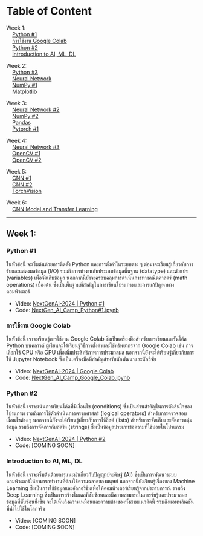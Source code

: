 # Table of Content

Week 1:<br />
&nbsp;&nbsp;&nbsp;&nbsp;[Python #1](#python-1)<br />
&nbsp;&nbsp;&nbsp;&nbsp;[การใช้งาน Google Colab](#การใช้งาน-google-colab)<br />
&nbsp;&nbsp;&nbsp;&nbsp;[Python #2](#python-2)<br />
&nbsp;&nbsp;&nbsp;&nbsp;[Introduction to AI, ML, DL](#introduction-to-ai-ml-dl)<br />

Week 2:<br />
&nbsp;&nbsp;&nbsp;&nbsp;[Python #3](#python-3)<br />
&nbsp;&nbsp;&nbsp;&nbsp;[Neural Network](#neural-network)<br />
&nbsp;&nbsp;&nbsp;&nbsp;[NumPy #1](#numpy-1)<br />
&nbsp;&nbsp;&nbsp;&nbsp;[Matplotlib](#matplotlib)<br />

Week 3:<br />
&nbsp;&nbsp;&nbsp;&nbsp;[Neural Network #2](#neural-network-2)<br />
&nbsp;&nbsp;&nbsp;&nbsp;[NumPy #2](#numpy-2)<br />
&nbsp;&nbsp;&nbsp;&nbsp;[Pandas](#pandas)<br />
&nbsp;&nbsp;&nbsp;&nbsp;[Pytorch #1](#pytorch-1)<br />

Week 4:<br />
&nbsp;&nbsp;&nbsp;&nbsp;[Neural Network #3](#neural-network-3)<br />
&nbsp;&nbsp;&nbsp;&nbsp;[OpenCV #1](#opencv-1)<br />
&nbsp;&nbsp;&nbsp;&nbsp;[OpenCV #2](#opencv-2)<br />

Week 5:<br />
&nbsp;&nbsp;&nbsp;&nbsp;[CNN #1](#cnn-1)<br />
&nbsp;&nbsp;&nbsp;&nbsp;[CNN #2](#cnn-2)<br />
&nbsp;&nbsp;&nbsp;&nbsp;[TorchVision](#torchvision)<br />

Week 6:<br />
&nbsp;&nbsp;&nbsp;&nbsp;[CNN Model and Transfer Learning](#cnn-model-and-transfer-learning)<br />

---

## Week 1:

### Python #1 

ในหัวข้อนี้ จะเริ่มต้นด้วยการติดตั้ง Python และการตั้งค่าในระบบต่าง ๆ ต่อมาจะเรียนรู้เกี่ยวกับการรับและแสดงผลข้อมูล (I/O) รวมถึงการทำงานกับประเภทข้อมูลพื้นฐาน (datatype) และตัวแปร (variables) เพื่อจัดเก็บข้อมูล นอกจากนี้ยังจะครอบคลุมการดำเนินการทางคณิตศาสตร์ (math operations) เบื้องต้น ซึ่งเป็นพื้นฐานที่สำคัญในการเขียนโปรแกรมและการแก้ปัญหาทางคอมพิวเตอร์

- Video: [NextGenAI-2024 | Python #1](https://youtu.be/Yizq4I6JThY?si=vOa8_ghIGK5pN9b2)
- Code: [NextGen_AI_Camp_Python#1.ipynb](https://github.com/NextGen-AI-Camp/curriculum/blob/main/Week%231/Python%231/NextGen_AI_Camp_Python%231.ipynb)

### การใช้งาน Google Colab
ในหัวข้อนี้ เราจะเรียนรู้การใช้งาน Google Colab ซึ่งเป็นเครื่องมือสำหรับการเขียนและรันโค้ด Python บนคลาวด์ ผู้เรียนจะได้เรียนรู้วิธีการตั้งค่าและใช้ทรัพยากรจาก Google Colab เช่น การเลือกใช้ CPU หรือ GPU เพื่อเพิ่มประสิทธิภาพการประมวลผล นอกจากนี้ยังจะได้เรียนรู้เกี่ยวกับการใช้ Jupyter Notebook ซึ่งเป็นเครื่องมือที่สำคัญสำหรับนักพัฒนาและนักวิจัย
- Video: [NextGenAI-2024 | Google Colab](https://youtu.be/znOQg9Ax42Q?si=IcBDYol6IHL1gVri)
- Code: [NextGen_AI_Camp_Google_Colab.ipynb](https://github.com/NextGen-AI-Camp/curriculum/blob/main/Week%231/Google_Colab/NextGen_AI_Camp_Google_Colab.ipynb)

### Python #2
ในหัวข้อนี้ เราจะเน้นการเขียนโค้ดที่มีเงื่อนไข (conditions) ซึ่งเป็นส่วนสำคัญในการตัดสินใจของโปรแกรม รวมถึงการใช้ตัวดำเนินการตรรกศาสตร์ (logical operators) สำหรับการตรวจสอบเงื่อนไขต่าง ๆ นอกจากนี้ยังจะได้เรียนรู้เกี่ยวกับการใช้ลิสต์ (lists) สำหรับการจัดเก็บและจัดการกลุ่มข้อมูล รวมถึงการจัดการกับสตริง (strings) ซึ่งเป็นข้อมูลประเภทข้อความที่ใช้บ่อยในโปรแกรม
- Video: [NextGenAI-2024 | Python #2](https://youtu.be/7SmFEwKcbTA)
- Code: [COMING SOON]

### Introduction to AI, ML, DL
ในหัวข้อนี้ เราจะเริ่มต้นด้วยการแนะนำเกี่ยวกับปัญญาประดิษฐ์ (AI) ซึ่งเป็นการพัฒนาระบบคอมพิวเตอร์ให้สามารถทำงานที่ต้องใช้ความฉลาดของมนุษย์ นอกจากนี้ยังเรียนรู้เรื่องของ Machine Learning ซึ่งเป็นการใช้ข้อมูลและอัลกอริธึมเพื่อให้คอมพิวเตอร์เรียนรู้จากประสบการณ์ รวมถึง Deep Learning ซึ่งเป็นการสร้างโมเดลที่ซับซ้อนและมีความสามารถในการรับรู้และประมวลผลข้อมูลที่ซับซ้อนยิ่งขึ้น จะได้เห็นถึงความเหมือนและความต่างของทั้งสามแนวคิดนี้ รวมถึงแอพพลิเคชันที่นำไปใช้ในโลกจริง

- Video: [COMING SOON]
- Code: [COMING SOON]
